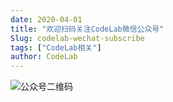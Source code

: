 ```yaml
---
date: 2020-04-01
title: "欢迎扫码关注CodeLab微信公众号"
Slug: codelab-wechat-subscribe
tags: ["CodeLab相关"]
author: CodeLab
---
```


![公众号二维码](/img/公众号二维码.jpg)
